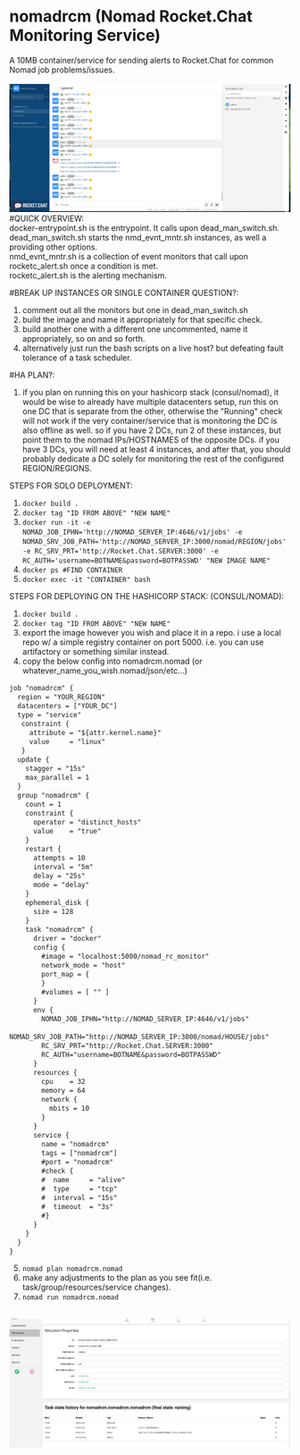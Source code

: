 # nomadrcm (Nomad Rocket.Chat Monitoring Service)
A 10MB container/service for sending alerts to Rocket.Chat for common Nomad job problems/issues.<br>
<br>
<img src=https://raw.githubusercontent.com/multipathmaster/nomadrcm/master/img/Alert_Bot.png><br>
#QUICK OVERVIEW:<br>
docker-entrypoint.sh is the entrypoint. It calls upon dead_man_switch.sh.<br>
dead_man_switch.sh starts the nmd_evnt_mntr.sh instances, as well a providing other options.<br>
nmd_evnt_mntr.sh is a collection of event monitors that call upon rocketc_alert.sh once a condition is met.<br>
rocketc_alert.sh is the alerting mechanism.<br>

#BREAK UP INSTANCES OR SINGLE CONTAINER QUESTION?:
1.  comment out all the monitors but one in dead_man_switch.sh
2.  build the image and name it appropriately for that specific check.
3.  build another one with a different one uncommented, name it appropriately, so on and so forth.
4.  alternatively just run the bash scripts on a live host? but defeating fault tolerance of a task scheduler.<br>

#HA PLAN?:
1.  if you plan on running this on your hashicorp stack (consul/nomad), it would be wise to already have multiple datacenters setup, run this on one DC that is separate from the other, otherwise the "Running" check will not work if the very container/service that is monitoring the DC is also offline as well.  so if you have 2 DCs, run 2 of these instances, but point them to the nomad IPs/HOSTNAMES of the opposite DCs.  if you have 3 DCs, you will need at least 4 instances, and after that, you should probably dedicate a DC solely for monitoring the rest of the configured REGION/REGIONS.<br>

STEPS FOR SOLO DEPLOYMENT:
1.  `docker build .`
2.  `docker tag "ID FROM ABOVE" "NEW NAME"`
3.  `docker run -it -e NOMAD_JOB_IPHN='http://NOMAD_SERVER_IP:4646/v1/jobs' -e NOMAD_SRV_JOB_PATH='http://NOMAD_SERVER_IP:3000/nomad/REGION/jobs' -e RC_SRV_PRT='http://Rocket.Chat.SERVER:3000' -e RC_AUTH='username=BOTNAME&password=BOTPASSWD' "NEW IMAGE NAME"`
4.  `docker ps #FIND CONTAINER`
5.  `docker exec -it "CONTAINER" bash`

STEPS FOR DEPLOYING ON THE HASHICORP STACK: (CONSUL/NOMAD):
1.  `docker build .`
2.  `docker tag "ID FROM ABOVE" "NEW NAME"`
3.  export the image however you wish and place it in a repo.  i use a local repo w/ a simple registry container on
port 5000.  i.e. you can use artifactory or something similar instead.
4.  copy the below config into nomadrcm.nomad (or whatever_name_you_wish.nomad/json/etc...)
```
job "nomadrcm" {
  region = "YOUR_REGION"
  datacenters = ["YOUR_DC"]
  type = "service"
   constraint {
     attribute = "${attr.kernel.name}"
     value     = "linux"
   }
  update {
    stagger = "15s"
    max_parallel = 1
  }
  group "nomadrcm" {
    count = 1
    constraint {
      operator = "distinct_hosts"
      value    = "true"
    }
    restart {
      attempts = 10
      interval = "5m"
      delay = "25s"
      mode = "delay"
    }
    ephemeral_disk {
      size = 128
    }
    task "nomadrcm" {
      driver = "docker"
      config {
        #image = "localhost:5000/nomad_rc_monitor"
        network_mode = "host"
        port_map = {
        }
        #volumes = [ "" ]
      }
      env {
        NOMAD_JOB_IPHN="http://NOMAD_SERVER_IP:4646/v1/jobs"
        NOMAD_SRV_JOB_PATH="http://NOMAD_SERVER_IP:3000/nomad/HOUSE/jobs"
        RC_SRV_PRT="http://Rocket.Chat.SERVER:3000"
        RC_AUTH="username=BOTNAME&password=BOTPASSWD"
      }
      resources {
        cpu    = 32
        memory = 64
        network {
          mbits = 10
        }
      }
      service {
        name = "nomadrcm"
        tags = ["nomadrcm"]
        #port = "nomadrcm"
        #check {
        #  name     = "alive"
        #  type     = "tcp"
        #  interval = "15s"
        #  timeout  = "3s"
        #}
      }
    }
  }
}
```
5.  `nomad plan nomadrcm.nomad`
6.  make any adjustments to the plan as you see fit(i.e. task/group/resources/service changes).
7.  `nomad run nomadrcm.nomad` <br>
<br>
<img src=https://raw.githubusercontent.com/multipathmaster/nomadrcm/master/img/Nomad_Running.png>
<br>
